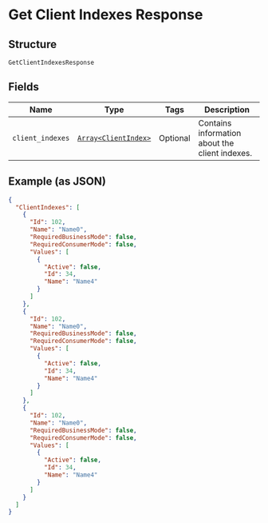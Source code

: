 
# Get Client Indexes Response

## Structure

`GetClientIndexesResponse`

## Fields

| Name | Type | Tags | Description |
|  --- | --- | --- | --- |
| `client_indexes` | [`Array<ClientIndex>`](../../doc/models/client-index.md) | Optional | Contains information about the client indexes. |

## Example (as JSON)

```json
{
  "ClientIndexes": [
    {
      "Id": 102,
      "Name": "Name0",
      "RequiredBusinessMode": false,
      "RequiredConsumerMode": false,
      "Values": [
        {
          "Active": false,
          "Id": 34,
          "Name": "Name4"
        }
      ]
    },
    {
      "Id": 102,
      "Name": "Name0",
      "RequiredBusinessMode": false,
      "RequiredConsumerMode": false,
      "Values": [
        {
          "Active": false,
          "Id": 34,
          "Name": "Name4"
        }
      ]
    },
    {
      "Id": 102,
      "Name": "Name0",
      "RequiredBusinessMode": false,
      "RequiredConsumerMode": false,
      "Values": [
        {
          "Active": false,
          "Id": 34,
          "Name": "Name4"
        }
      ]
    }
  ]
}
```

